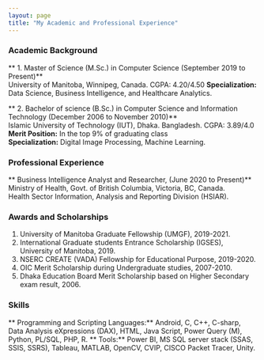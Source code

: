 ```yaml
---
layout: page
title: "My Academic and Professional Experience"
---
```


### Academic Background
** 1. Master of Science (M.Sc.) in Computer Science (September 2019 to Present)** <br/> 
University of Manitoba, Winnipeg, Canada. CGPA: 4.20/4.50
**Specialization:** Data Science, Business Intelligence, and Healthcare Analytics.

** 2. Bachelor of science (B.Sc.) in Computer Science and Information Technology (December 2006 to November 2010)**<br/>
Islamic University of Technology (IUT), Dhaka. Bangladesh. CGPA: 3.89/4.0
**Merit Position:** In the top 9% of graduating class <br/>
**Specialization:** Digital Image Processing, Machine Learning.

### Professional Experience
** Business Intelligence Analyst and Researcher, (June 2020 to Present)** <br />
Ministry of Health, Govt. of British Columbia, Victoria, BC, Canada. <br />
Health Sector Information, Analysis and Reporting Division (HSIAR).

### Awards and Scholarships <br />
1. University of Manitoba Graduate Fellowship (UMGF), 2019-2021. <br />
2. International Graduate students Entrance Scholarship (IGSES), University of Manitoba, 2019. <br />
3. NSERC CREATE (VADA) Fellowship for Educational Purpose, 2019-2020. <br />
4. OIC Merit Scholarship during Undergraduate studies, 2007-2010.<br />
5. Dhaka Education Board Merit Scholarship based on Higher Secondary exam result, 2006.

### Skills
** Programming and Scripting Languages:** Android, C, C++, C-sharp, Data Analysis eXpressions (DAX), HTML, Java Script, Power Query (M), Python, PL/SQL, PHP, R.
** Tools:** Power BI, MS SQL server stack (SSAS, SSIS, SSRS), Tableau, MATLAB, OpenCV, CVIP, CISCO Packet Tracer, Unity.

